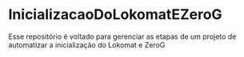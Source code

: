 # InicializacaoDoLokomatEZeroG
Esse repositório é voltado para gerenciar as etapas de um projeto de automatizar a inicialização do Lokomat e ZeroG
